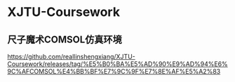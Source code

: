 # XJTU-Coursework
## 尺子魔术COMSOL仿真环境  
https://github.com/reallinshengxiang/XJTU-Coursework/releases/tag/%E5%B0%BA%E5%AD%90%E9%AD%94%E6%9C%AFCOMSOL%E4%BB%BF%E7%9C%9F%E7%8E%AF%E5%A2%83
